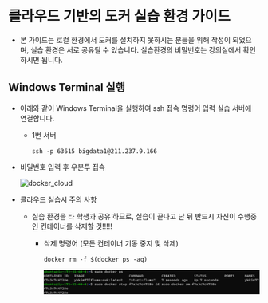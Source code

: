 # 클라우드 기반의 도커 실습 환경 가이드

- 본 가이드는 로컬 환경에서 도커를 설치하지 못하시는 분들을 위해 작성이 되었으며, 실습 환경은 서로 공유될 수 있습니다. 
  실습환경의 비밀번호는 강의실에서 확인하시면 됩니다.


## Windows Terminal 실행

- 아래와 같이 Windows Terminal을 실행하여 ssh 접속 명령어 입력 실습 서버에 연결합니다. 

  * 1번 서버

    ```
    ssh -p 63615 bigdata1@211.237.9.166
    ```


- 비밀번호 입력 후 우분투 접속

  ![docker_cloud](./images/docker_cloud.png)


- 클라우드 실습시 주의 사항

  * 실습 환경을 타 학생과 공유 하므로, 실습이 끝나고 난 뒤 반드시 자신이 수행중인 컨테이너를 삭제할 것!!!!!
    + 삭제 명령어 (모든 컨테이너 기동 중지 및 삭제)

       ```
       docker rm -f $(docker ps -aq)
       ```

      
      ![remove](./images/remove.jpg)